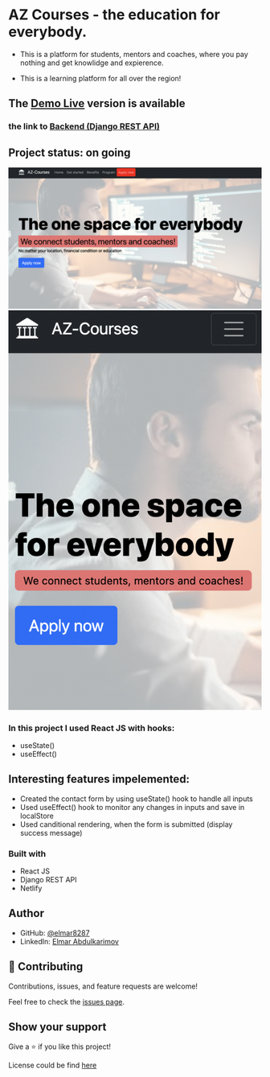 # AZ Courses - the education for everybody.

- This is a platform for students, mentors and coaches, where you pay nothing and get knowlidge and expierence.

- This is a learning platform for all over the region!

## The [Demo Live](https://smc-space.netlify.app/) version is available

### the link to [Backend (Django REST API)](https://github.com/elmar8287/django-backend-API)

## Project status: on going

![screenshot-desctop](./public/assets/desktop-screen.png)
![screenshot-mobil](./public/assets/mobil-screen.png)

### In this project I used React JS with hooks:
- useState()
- useEffect()

## Interesting features impelemented:
- Created the contact form by using useState() hook to handle all inputs
- Used useEffect() hook to monitor any changes in inputs and save in localStore
- Used canditional rendering, when the form is submitted (display success message)


### Built with

- React JS
- Django REST API
- Netlify

## Author

- GitHub: [@elmar8287](https://github.com/elmar8287)
- LinkedIn: [Elmar Abdulkarimov](https://www.linkedin.com/in/elmar.abdulkarimov/)

## 🤝 Contributing

Contributions, issues, and feature requests are welcome!

Feel free to check the [issues page](https://github.com/elmar8287/az-courses/issues).

## Show your support

Give a ⭐️ if you like this project!

License could be find [here](https://github.com/elmar8287/az-courses/blob/dev/LICENSE)
